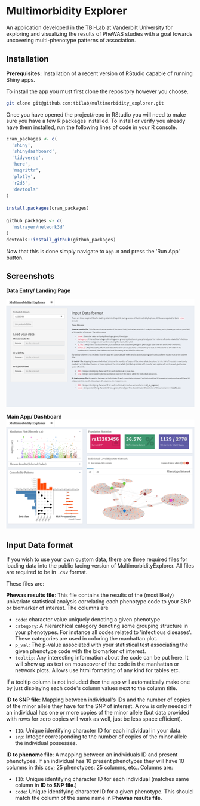 # Multimorbidity Explorer

An application developed in the TBI-Lab at Vanderbilt University for exploring and visualizing the results of PheWAS studies with a goal towards uncovering multi-phenotype patterns of association. 


## Installation

__Prerequisites:__ Installation of a recent version of RStudio capable of running Shiny apps. 

To install the app you must first clone the repository however you choose. 

```bash
git clone git@github.com:tbilab/multimorbidity_explorer.git
```

Once you have opened the project/repo in RStudio you will need to make sure you have a few R packages installed. To install or verify you already have them installed, run the following lines of code in your R console. 

```r
cran_packages <- c(
  'shiny',
  'shinydashboard',
  'tidyverse',
  'here',
  'magrittr',
  'plotly',
  'r2d3',
  'devtools'
)

install.packages(cran_packages)

github_packages <- c(
  'nstrayer/network3d'
)
devtools::install_github(github_packages)
```

Now that this is done simply navigate to `app.R` and press the 'Run App' button. 

## Screenshots

__Data Entry/ Landing Page__

![](https://github.com/tbilab/multimorbidity_explorer/raw/master/screenshots/data_loading.png)

__Main App/ Dashboard__
![](https://github.com/tbilab/multimorbidity_explorer/raw/master/screenshots/main_app.png)



## Input Data format

If you wish to use your own custom data, there are three required files for loading data into the public facing version of MultimorbidityExplorer. All files are required to be in `.csv` format.

These files are: 

__Phewas results file__: This file contains the results of the (most likely) univariate statistical analysis correlating each phenotype code to your SNP or biomarker of interest. The columns are

- `code`: character value uniquely denoting a given phenotype
- `category`: A hierarchical category denoting some grouping structure in your phenotypes. For instance all codes related to 'infectious diseases'. These categories are used in coloring the manhattan plot.
- `p_val`: The p-value associated with your statistical test associating the given phenotype code with the biomarker of interest. 
- `tooltip`: Any interesting information about the code can be put here. It will show up as text on mouseover of the code in the manhattan or network plots. Allows use html formating of any kind for tables etc.

If a tooltip column is not included then the app will automatically make one by just displaying each code's column values next to the column title. 


__ID to SNP file__: Mapping between individual's IDs and the number of copies of the minor allele they have for the SNP of interest. A row is only needed if an individual has one or more copies of the minor allele (but data provided with rows for zero copies will work as well, just be less space efficient). 

- `IID`: Unique identifying character ID for each individual in your data. 
- `snp`: Integer corresponding to the number of copies of the minor allele the individual possesses. 


__ID to phenome file__: A mapping between an individuals ID and present phenotypes. If an individual has 10 present phenotypes they will have 10 columns in this csv; 25 phenotypes: 25 columns, etc.. Columns are: 

- `IID`: Unique identifying character ID for each individual (matches same column in __ID to SNP file__.)
- `code`: Unique identifying character ID for a given phenotype. This should match the column of the same name in __Phewas results file__.